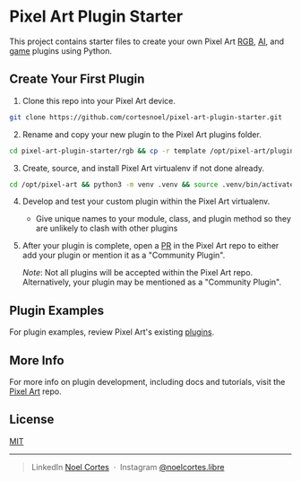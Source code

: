 # Pixel Art Plugin Starter

This project contains starter files to create your own Pixel Art [RGB](rgb/template), [AI](ai/template), and [game](game/template) plugins using Python.

## Create Your First Plugin

1. Clone this repo into your Pixel Art device.

```bash
git clone https://github.com/cortesnoel/pixel-art-plugin-starter.git
```

2. Rename and copy your new plugin to the Pixel Art plugins folder.

```bash
cd pixel-art-plugin-starter/rgb && cp -r template /opt/pixel-art/plugins/rgb/my_custom_plugins
```

3. Create, source, and install Pixel Art virtualenv if not done already.

```bash
cd /opt/pixel-art && python3 -m venv .venv && source .venv/bin/activate && pip install -r requirements.txt
```

4. Develop and test your custom plugin within the Pixel Art virtualenv.
    - Give unique names to your module, class, and plugin method so they are unlikely to clash with other plugins

5. After your plugin is complete, open a [PR](https://github.com/cortesnoel/pixel-art/pulls) in the Pixel Art repo to either add your plugin or mention it as a "Community Plugin".

    *Note*: Not all plugins will be accepted within the Pixel Art repo. Alternatively, your plugin may be mentioned as a "Community Plugin".

## Plugin Examples

For plugin examples, review Pixel Art's existing [plugins](https://github.com/cortesnoel/pixel-art/tree/main/plugins).

## More Info

For more info on plugin development, including docs and tutorials, visit the [Pixel Art](https://github.com/cortesnoel/pixel-art) repo.

## License

[MIT](LICENSE)

---

> LinkedIn [Noel Cortes](https://www.linkedin.com/in/noel-cortes-00ab8b181/)
&nbsp;&middot;&nbsp;
> Instagram [@noelcortes.libre](https://www.instagram.com/noelcortes.libre/)